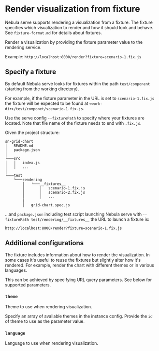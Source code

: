 # Render visualization from fixture

Nebula serve supports rendering a visualization from a fixture. The fixture specifies which visualization to render and how it should look and behave. See `fixture-format.md` for details about fixtures.

Render a visualization by providing the fixture parameter value to the rendering service.

Example: `http://localhost:8000/render?fixture=scenario-1.fix.js`

## Specify a fixture

By default Nebula serve looks for fixtures within the path `test/component` (starting from the working directory).

For example, if the fixture parameter in the URL is set to `scenario-1.fix.js` the fixture will be expected to be found at `<work-dir>/test/componet/scenario-1.fix.js`.

Use the serve config `--fixturePath` to specify where your fixtures are located. Note that file name of the fixture needs to end with `.fix.js`.

Given the project structure:

```
sn-grid-chart
│   README.md
│   package.json
│
└───src
│   │   index.js
│   │   ...
│
└───test
    └───rendering
        │   └───__fixtures__
        │       │   scenario-1.fix.js
        │       │   scenario-2.fix.js
        │       │   ...
        |
        │   grid-chart.spec.js
```

...and `package.json` including test script launching Nebula serve with `--fixturePath test/rendering/__fixtures__` the URL to launch a fixture is:

```
http://localhost:8000/render?fixture=scenario-1.fix.js
```

## Additional configurations

The fixture includes information about how to render the visualization. In some cases it's useful to reuse the fixtures but slightly alter how it's rendered. For example, render the chart with different themes or in various languages.

This can be achieved by specifying URL query parameters. See below for supported parameters.

### `theme`

Theme to use when rendering visualization.

Specify an array of available themes in the instance config. Provide the `id` of theme to use as the parameter value.

### `language`

Language to use when rendering visualization.
